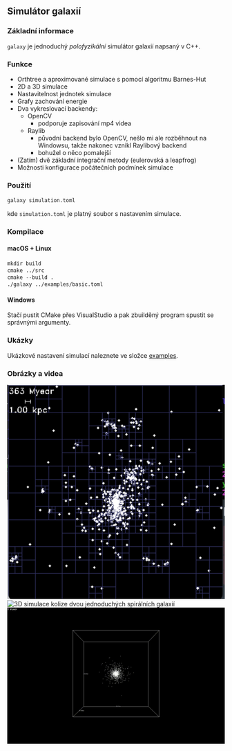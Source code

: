 ## Simulátor galaxií

### Základní informace

`galaxy` je jednoduchý *polofyzikální* simulátor galaxií napsaný v C++.

### Funkce

- Orthtree a aproximované simulace s pomocí algoritmu Barnes-Hut
- 2D a 3D simulace
- Nastavitelnost jednotek simulace
- Grafy zachování energie
- Dva vykreslovací backendy:
    - OpenCV
        - podporuje zapisování mp4 videa
    - Raylib
        - původní backend bylo OpenCV, nešlo mi ale rozběhnout na Windowsu, takže nakonec vznikl Raylibový backend
        - bohužel o něco pomalejší
- (Zatím) dvě základní integrační metody (eulerovská a leapfrog)
- Možnosti konfigurace počátečních podmínek simulace

### Použití
```sh
galaxy simulation.toml
```
kde `simulation.toml` je platný soubor s nastavením simulace.

### Kompilace

#### macOS + Linux
```
mkdir build
cmake ../src
cmake --build .
./galaxy ../examples/basic.toml
```

#### Windows
Stačí pustit CMake přes VisualStudio a pak zbuilděný program spustit se správnými argumenty.

### Ukázky
Ukázkové nastavení simulací naleznete ve složce [examples](../examples).

### Obrázky a videa
![2D simulace s vizualizací quadtree](assets/quadtree.png "2D simulace s vizualizací quadtree")
![3D simulace kolize dvou jednoduchých spirálních galaxií](assets/collision.gif "3D simulace kolize dvou jednoduchých spirálních galaxií")
![Jednoduchá simulace eliptické galaxie](assets/sphere.gif "Jednoduchá simulace eliptické galaxie")